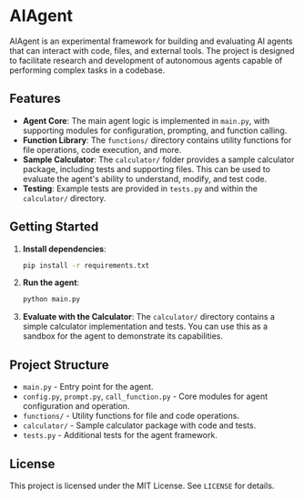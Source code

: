 # AIAgent

AIAgent is an experimental framework for building and evaluating AI agents that can interact with code, files, and external tools. The project is designed to facilitate research and development of autonomous agents capable of performing complex tasks in a codebase.

## Features

- **Agent Core**: The main agent logic is implemented in `main.py`, with supporting modules for configuration, prompting, and function calling.
- **Function Library**: The `functions/` directory contains utility functions for file operations, code execution, and more.
- **Sample Calculator**: The `calculator/` folder provides a sample calculator package, including tests and supporting files. This can be used to evaluate the agent's ability to understand, modify, and test code.
- **Testing**: Example tests are provided in `tests.py` and within the `calculator/` directory.

## Getting Started

1. **Install dependencies**:
   ```bash
   pip install -r requirements.txt
   ```
2. **Run the agent**:
   ```bash
   python main.py
   ```
3. **Evaluate with the Calculator**:
   The `calculator/` directory contains a simple calculator implementation and tests. You can use this as a sandbox for the agent to demonstrate its capabilities.

## Project Structure

- `main.py` - Entry point for the agent.
- `config.py`, `prompt.py`, `call_function.py` - Core modules for agent configuration and operation.
- `functions/` - Utility functions for file and code operations.
- `calculator/` - Sample calculator package with code and tests.
- `tests.py` - Additional tests for the agent framework.

## License

This project is licensed under the MIT License. See `LICENSE` for details.